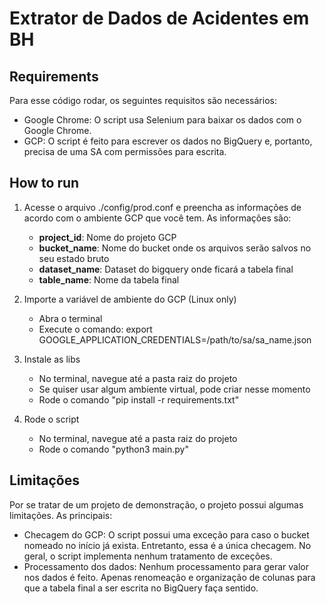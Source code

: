 # Extrator de Dados de Acidentes em BH

## Requirements
Para esse código rodar, os seguintes requisitos são necessários:
- Google Chrome: O script usa Selenium para baixar os dados com o Google Chrome.
- GCP: O script é feito para escrever os dados no BigQuery e, portanto, precisa de uma SA com permissões para escrita.

## How to run
1. Acesse o arquivo ./config/prod.conf e preencha as informações de acordo com o ambiente GCP que você tem. As informações são:
    * **project_id**: Nome do projeto GCP
    * **bucket_name**: Nome do bucket onde os arquivos serão salvos no seu estado bruto
    * **dataset_name**: Dataset do bigquery onde ficará a tabela final
    * **table_name**: Nome da tabela final

2. Importe a variável de ambiente do GCP (Linux only)
    * Abra o terminal
    * Execute o comando: export GOOGLE_APPLICATION_CREDENTIALS=/path/to/sa/sa_name.json

3. Instale as libs
    * No terminal, navegue até a pasta raiz do projeto
    * Se quiser usar algum ambiente virtual, pode criar nesse momento
    * Rode o comando "pip install -r requirements.txt"

4. Rode o script
    * No terminal, navegue até a pasta raiz do projeto
    * Rode o comando "python3 main.py"

## Limitações
Por se tratar de um projeto de demonstração, o projeto possui algumas limitações. As principais:
- Checagem do GCP: O script possui uma exceção para caso o bucket nomeado no início já exista. Entretanto, essa é a única checagem. No geral, o script implementa nenhum tratamento de exceções.
- Processamento dos dados: Nenhum processamento para gerar valor nos dados é feito. Apenas renomeação e organização de colunas para que a tabela final a ser escrita no BigQuery faça sentido.